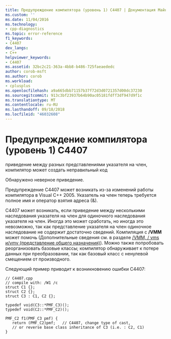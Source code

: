 ```yaml
---
title: Предупреждение компилятора (уровень 1) C4407 | Документация Майкрософт
ms.custom: ''
ms.date: 11/04/2016
ms.technology:
- cpp-diagnostics
ms.topic: error-reference
f1_keywords:
- C4407
dev_langs:
- C++
helpviewer_keywords:
- C4407
ms.assetid: 32bc2c21-363a-4bb8-b486-725faeaededc
author: corob-msft
ms.author: corob
ms.workload:
- cplusplus
ms.openlocfilehash: a9a665dbb71157b37f72d3d0721357d00dc37230
ms.sourcegitcommit: 913c3bf23937b64b90ac05181fdff3df947d9f1c
ms.translationtype: MT
ms.contentlocale: ru-RU
ms.lasthandoff: 09/18/2018
ms.locfileid: "46032608"
---
```

# <a name="compiler-warning-level-1-c4407"></a>Предупреждение компилятора (уровень 1) C4407

приведение между разных представлениями указателя на член, компилятор может создать неправильный код

Обнаружено неверное приведение.

Предупреждение C4407 может возникать из-за изменений работы компилятора в Visual C++ 2005. Указатель на член теперь требуется полное имя и оператор взятия адреса (&).

C4407 может возникать, если приведение между несколькими наследования указателя на член для одиночного наследования указателя на член. Иногда это может сработать, но иногда это невозможно, так как представление указателя на член одиночное наследование не содержит достаточно сведений. Компиляция с **/VMM** может помочь (Дополнительные сведения см. в разделе [/VMM, / vms и/vmv (представление общего назначения)](../../build/reference/vmm-vms-vmv-general-purpose-representation.md)). Можно также попробовать реорганизовать базовые классы; компилятор обнаруживает к потере данных при преобразовании, так как базовый класс с ненулевой смещением от производного.

Следующий пример приводит к возникновению ошибки C4407:

```
// C4407.cpp
// compile with: /W1 /c
struct C1 {};
struct C2 {};
struct C3 : C1, C2 {};

typedef void(C3::*PMF_C3)();
typedef void(C2::*PMF_C2)();

PMF_C2 f1(PMF_C3 pmf) {
   return (PMF_C2)pmf;   // C4407, change type of cast,
   // or reverse base class inheritance of C3 (i.e. : C2, C1)
}
```